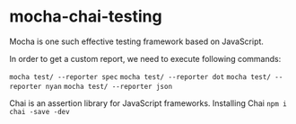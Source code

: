 # mocha-chai-testing

Mocha is one such effective testing framework based on JavaScript.

In order to get a custom report, we need to execute following commands:


`
mocha test/ --reporter spec
`
`
mocha test/ --reporter dot
`
`
mocha test/ --reporter nyan
`
`
mocha test/ --reporter json
`

Chai is an assertion library for JavaScript frameworks.
Installing Chai 
`
npm i chai -save -dev
`
